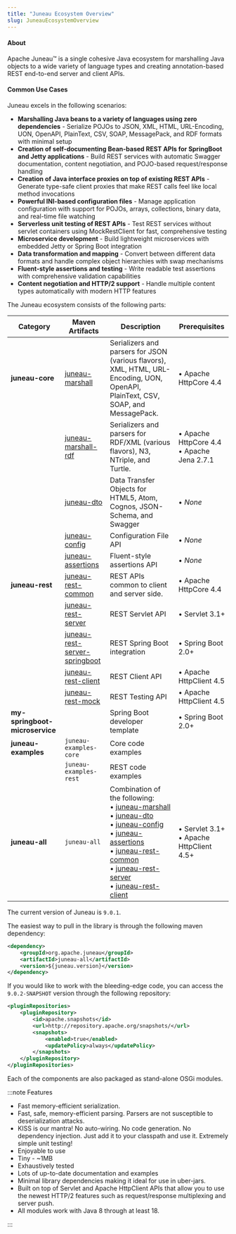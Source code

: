 ```yaml
---
title: "Juneau Ecosystem Overview"
slug: JuneauEcosystemOverview
---
```


#### About

Apache Juneau™ is a single cohesive Java ecosystem for marshalling Java objects to a wide variety of language types and 
creating annotation-based REST end-to-end server and client APIs.

#### Common Use Cases

Juneau excels in the following scenarios:

* **Marshalling Java beans to a variety of languages using zero dependencies** - Serialize POJOs to JSON, XML, HTML, URL-Encoding, UON, OpenAPI, PlainText, CSV, SOAP, MessagePack, and RDF formats with minimal setup
* **Creation of self-documenting Bean-based REST APIs for SpringBoot and Jetty applications** - Build REST services with automatic Swagger documentation, content negotiation, and POJO-based request/response handling
* **Creation of Java interface proxies on top of existing REST APIs** - Generate type-safe client proxies that make REST calls feel like local method invocations
* **Powerful INI-based configuration files** - Manage application configuration with support for POJOs, arrays, collections, binary data, and real-time file watching
* **Serverless unit testing of REST APIs** - Test REST services without servlet containers using MockRestClient for fast, comprehensive testing
* **Microservice development** - Build lightweight microservices with embedded Jetty or Spring Boot integration
* **Data transformation and mapping** - Convert between different data formats and handle complex object hierarchies with swap mechanisms
* **Fluent-style assertions and testing** - Write readable test assertions with comprehensive validation capabilities
* **Content negotiation and HTTP/2 support** - Handle multiple content types automatically with modern HTTP features

The Juneau ecosystem consists of the following parts:

| Category | Maven Artifacts | Description | Prerequisites |
|----------|------------------|-------------|---------------|
| **juneau-core** | [juneau-marshall](/docs/topics/JuneauMarshallBasics) | Serializers and parsers for JSON (various flavors), XML, HTML, URL-Encoding, UON, OpenAPI, PlainText, CSV, SOAP, and MessagePack. | • Apache HttpCore 4.4 |
| | [juneau-marshall-rdf](/docs/topics/Module-juneau-marshall-rdf) | Serializers and parsers for RDF/XML (various flavors), N3, NTriple, and Turtle. | • Apache HttpCore 4.4<br/>• Apache Jena 2.7.1 |
| | [juneau-dto](/docs/topics/JuneauDtoBasics) | Data Transfer Objects for HTML5, Atom, Cognos, JSON-Schema, and Swagger | • *None* |
| | [juneau-config](/docs/topics/JuneauConfigBasics) | Configuration File API | • *None* |
| | [juneau-assertions](/docs/topics/JuneauAssertionBasics) | Fluent-style assertions API | • *None* |
| **juneau-rest** | [juneau-rest-common](/docs/topics/JuneauRestCommonBasics) | REST APIs common to client and server side. | • Apache HttpCore 4.4 |
| | [juneau-rest-server](/docs/topics/JuneauRestServerBasics) | REST Servlet API | • Servlet 3.1+ |
| | [juneau-rest-server-springboot](/docs/topics/JuneauRestServerSpringbootBasics) | REST Spring Boot integration | • Spring Boot 2.0+ |
| | [juneau-rest-client](/docs/topics/JuneauRestClientBasics) | REST Client API | • Apache HttpClient 4.5 |
| | [juneau-rest-mock](/docs/topics/JuneauRestMockBasics) | REST Testing API | • Apache HttpClient 4.5 |
| **my-springboot-microservice** | | Spring Boot developer template | • Spring Boot 2.0+ |
| **juneau-examples** | `juneau-examples-core` | Core code examples | |
| | `juneau-examples-rest` | REST code examples | |
| **juneau-all** | `juneau-all` | Combination of the following:<br/>• [juneau-marshall](/docs/topics/JuneauMarshallBasics)<br/>• [juneau-dto](/docs/topics/JuneauDtoBasics)<br/>• [juneau-config](/docs/topics/JuneauConfigBasics)<br/>• [juneau-assertions](/docs/topics/JuneauAssertionBasics)<br/>• [juneau-rest-common](/docs/topics/JuneauRestCommonBasics)<br/>• [juneau-rest-server](/docs/topics/JuneauRestServerBasics)<br/>• [juneau-rest-client](/docs/topics/JuneauRestClientBasics) | • Servlet 3.1+<br/>• Apache HttpClient 4.5+ |

The current version of Juneau is `9.0.1`.

The easiest way to pull in the library is through the following maven dependency:

```xml
<dependency>
    <groupId>org.apache.juneau</groupId>
    <artifactId>juneau-all</artifactId>
    <version>${juneau.version}</version>
</dependency>
```

If you would like to work with the bleeding-edge code, you can access the `9.0.2-SNAPSHOT` version through the 
following repository:

```xml
<pluginRepositories>
    <pluginRepository>
        <id>apache.snapshots</id>
        <url>http://repository.apache.org/snapshots/</url>
        <snapshots>
            <enabled>true</enabled>
            <updatePolicy>always</updatePolicy>
        </snapshots>
    </pluginRepository>
</pluginRepositories>
```

Each of the components are also packaged as stand-alone OSGi modules.

:::note Features

- Fast memory-efficient serialization.
- Fast, safe, memory-efficient parsing. Parsers are not susceptible to deserialization attacks.
- KISS is our mantra! 
No auto-wiring. 
No code generation. 
No dependency injection. 
Just add it to your classpath and use it. 
Extremely simple unit testing!
- Enjoyable to use
- Tiny - ~1MB
- Exhaustively tested
- Lots of up-to-date documentation and examples
- Minimal library dependencies making it ideal for use in uber-jars.
- Built on top of Servlet and Apache HttpClient APIs that allow you to use the newest HTTP/2 features such as 
request/response multiplexing and server push.
- All modules work with Java 8 through at least 18.

:::